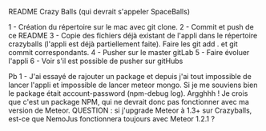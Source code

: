 README Crazy Balls (qui devrait s'appeler SpaceBalls)

1 - Création du répertoire sur le mac avec git clone.
2 - Commit et push de ce README
3 - Copie des fichiers déjà existant de l'appli dans le répertoire crazyballs (l'appli est déjà partiellement faite). Faire les git add . et git commit correspondants.
4 - Pusher sur le master gitLab
5 - Faire évoluer l'appli
6 - Voir s'il est possible de pusher sur gitHubs

Pb 1 - J'ai essayé de rajouter un package et depuis j'ai tout impossible de lancer l'appli et impossible de lancer meteor mongo. Si je me souviens bien le package était account-password (npm-debug log). Argghhh ! Je crois que c'est un package NPM, qui ne devrait donc pas fonctionner avec ma version de Meteor. QUESTION : si j'upgrade Meteor à 1.3+ sur Crazyballs, est-ce que NemoJus fonctionnera toujours avec Meteor 1.2.1 ?
